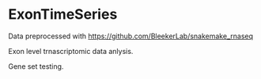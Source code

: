 # ExonTimeSeries

Data preprocessed with https://github.com/BleekerLab/snakemake_rnaseq

Exon level trnascriptomic data anlysis.

Gene set testing.
